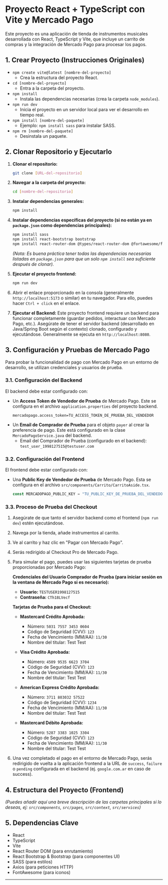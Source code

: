 # Proyecto React + TypeScript con Vite y Mercado Pago

Este proyecto es una aplicación de tienda de instrumentos musicales desarrollada con React, TypeScript y Vite, que incluye un carrito de compras y la integración de Mercado Pago para procesar los pagos.

## 1. Crear Proyecto (Instrucciones Originales)

-   `npm create vite@latest [nombre-del-proyecto]`
    -   Crea la estructura del proyecto React.
-   `cd [nombre-del-proyecto]`
    -   Entra a la carpeta del proyecto.
-   `npm install`
    -   Instala las dependencias necesarias (crea la carpeta `node_modules`).
-   `npm run dev`
    -   Inicia el proyecto en un servidor local para ver el desarrollo en tiempo real.
-   `npm install [nombre-del-paquete]`
    -   Ejemplo: `npm install sass` para instalar SASS.
-   `npm rm [nombre-del-paquete]`
    -   Desinstala un paquete.

## 2. Clonar Repositorio y Ejecutarlo

1.  **Clonar el repositorio:**
    ```bash
    git clone [URL-del-repositorio]
    ```
2.  **Navegar a la carpeta del proyecto:**
    ```bash
    cd [nombre-del-repositorio]
    ```
3.  **Instalar dependencias generales:**
    ```bash
    npm install
    ```
4.  **Instalar dependencias específicas del proyecto (si no están ya en `package.json` como dependencias principales):**
    ```bash
    npm install sass
    npm install react-bootstrap bootstrap
    npm install react-router-dom @types/react-router-dom @fortawesome/fontawesome-svg-core @fortawesome/free-solid-svg-icons @fortawesome/react-fontawesome axios
    ```
    *(Nota: Es buena práctica tener todas las dependencias necesarias listadas en `package.json` para que un solo `npm install` sea suficiente después de clonar).*

5.  **Ejecutar el proyecto frontend:**
    ```bash
    npm run dev
    ```
6.  Abrir el enlace proporcionado en la consola (generalmente `http://localhost:5173` o similar) en tu navegador. Para ello, puedes hacer `Ctrl + click` en el enlace.

7.  **Ejecutar el Backend:**
    Este proyecto frontend requiere un backend para funcionar completamente (guardar pedidos, interactuar con Mercado Pago, etc.). Asegúrate de tener el servidor backend (desarrollado en Java/Spring Boot según el contexto) clonado, configurado y ejecutándose. Generalmente se ejecuta en `http://localhost:8080`.

## 3. Configuración y Pruebas de Mercado Pago

Para probar la funcionalidad de pago con Mercado Pago en un entorno de desarrollo, se utilizan credenciales y usuarios de prueba.

### 3.1. Configuración del Backend

El backend debe estar configurado con:

* Un **Access Token de Vendedor de Prueba** de Mercado Pago. Este se configura en el archivo `application.properties` del proyecto backend.
    ```properties
    mercadopago.access_token=TU_ACCESS_TOKEN_DE_PRUEBA_DEL_VENDEDOR
    ```
* Un **Email de Comprador de Prueba** para el objeto `payer` al crear la preferencia de pago. Este está configurado en la clase `MercadoPagoService.java` del backend.
    * Email del Comprador de Prueba (configurado en el backend): `test_user_1998127515@testuser.com`

### 3.2. Configuración del Frontend
El frontend debe estar configurado con:

* Una **Public Key de Vendedor de Prueba** de Mercado Pago. Esta se configura en el archivo `src/components/Carrito/CarritoAside.tsx`.
    ```typescript
    const MERCADOPAGO_PUBLIC_KEY = "TU_PUBLIC_KEY_DE_PRUEBA_DEL_VENDEDOR";
    ```

### 3.3. Proceso de Prueba del Checkout

1.  Asegúrate de que tanto el servidor backend como el frontend (`npm run dev`) estén ejecutándose.
2.  Navega por la tienda, añade instrumentos al carrito.
3.  Ve al carrito y haz clic en "Pagar con Mercado Pago".
4.  Serás redirigido al Checkout Pro de Mercado Pago.
5.  Para simular el pago, puedes usar las siguientes tarjetas de prueba proporcionadas por Mercado Pago:

    **Credenciales del Usuario Comprador de Prueba (para iniciar sesión en la ventana de Mercado Pago si es necesario):**
    * **Usuario:** `TESTUSER1998127515`
    * **Contraseña:** `CTh18LVecf`

    **Tarjetas de Prueba para el Checkout:**

    * **Mastercard Crédito Aprobada:**
        * Número: `5031 7557 3453 0604`
        * Código de Seguridad (CVV): `123`
        * Fecha de Vencimiento (MM/AA): `11/30` 
        * Nombre del titular: Test Test

    * **Visa Crédito Aprobada:**
        * Número: `4509 9535 6623 3704`
        * Código de Seguridad (CVV): `123`
        * Fecha de Vencimiento (MM/AA): `11/30`
        * Nombre del titular: Test Test

    * **American Express Crédito Aprobada:**
        * Número: `3711 803032 57522`
        * Código de Seguridad (CVV): `1234`
        * Fecha de Vencimiento (MM/AA): `11/30` 
        * Nombre del titular: Test Test

    * **Mastercard Débito Aprobada:**
        * Número: `5287 3383 1025 3304`
        * Código de Seguridad (CVV): `123`
        * Fecha de Vencimiento (MM/AA): `11/30` 
        * Nombre del titular: Test Test

6.  Una vez completado el pago en el entorno de Mercado Pago, serás redirigido de vuelta a la aplicación frontend a la URL de `success`, `failure` o `pending` configurada en el backend (ej. `google.com.ar` en caso de success).

## 4. Estructura del Proyecto (Frontend)

*(Puedes añadir aquí una breve descripción de las carpetas principales si lo deseas, ej: `src/components`, `src/pages`, `src/context`, `src/services`)*

## 5. Dependencias Clave

* React
* TypeScript
* Vite
* React Router DOM (para enrutamiento)
* React Bootstrap & Bootstrap (para componentes UI)
* SASS (para estilos)
* Axios (para peticiones HTTP)
* FontAwesome (para iconos)

---